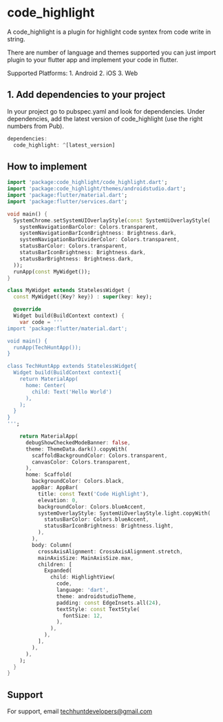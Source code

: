 # code_highlight

A code_highlight is a plugin for highlight code syntex from code write in string.

There are number of language and themes supported you can just import plugin to your flutter app and implement your code in flutter.

Supported Platforms:
    1. Android
    2. iOS
    3. Web

## 1. Add dependencies to your project

In your project go to pubspec.yaml and look for dependencies. Under dependencies, add the latest version of code_highlight (use the right numbers from Pub).
```dart
dependencies:
  code_highlight: ^[latest_version]
```

## How to implement
```dart
import 'package:code_highlight/code_highlight.dart';
import 'package:code_highlight/themes/androidstudio.dart';
import 'package:flutter/material.dart';
import 'package:flutter/services.dart';

void main() {
  SystemChrome.setSystemUIOverlayStyle(const SystemUiOverlayStyle(
    systemNavigationBarColor: Colors.transparent,
    systemNavigationBarIconBrightness: Brightness.dark,
    systemNavigationBarDividerColor: Colors.transparent,
    statusBarColor: Colors.transparent,
    statusBarIconBrightness: Brightness.dark,
    statusBarBrightness: Brightness.dark,
  ));
  runApp(const MyWidget());
}

class MyWidget extends StatelessWidget {
  const MyWidget({Key? key}) : super(key: key);

  @override
  Widget build(BuildContext context) {
    var code = '''
import 'package:flutter/material.dart';

void main() {
  runApp(TechHuntApp());
}

class TechHuntApp extends StatelessWidget{
  Widget build(BuildContext context){
    return MaterialApp(
      home: Center(
        child: Text('Hello World')
      ),
    );
  }
}
''';

    return MaterialApp(
      debugShowCheckedModeBanner: false,
      theme: ThemeData.dark().copyWith(
        scaffoldBackgroundColor: Colors.transparent,
        canvasColor: Colors.transparent,
      ),
      home: Scaffold(
        backgroundColor: Colors.black,
        appBar: AppBar(
          title: const Text('Code Highlight'),
          elevation: 0,
          backgroundColor: Colors.blueAccent,
          systemOverlayStyle: SystemUiOverlayStyle.light.copyWith(
            statusBarColor: Colors.blueAccent,
            statusBarIconBrightness: Brightness.light,
          ),
        ),
        body: Column(
          crossAxisAlignment: CrossAxisAlignment.stretch,
          mainAxisSize: MainAxisSize.max,
          children: [
            Expanded(
              child: HighlightView(
                code,
                language: 'dart',
                theme: androidstudioTheme,
                padding: const EdgeInsets.all(24),
                textStyle: const TextStyle(
                  fontSize: 12,
                ),
              ),
            ),
          ],
        ),
      ),
    );
  }
}

```

## Support
For support, email techhuntdevelopers@gmail.com